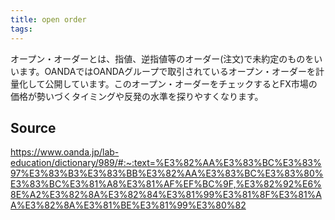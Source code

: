 ```yaml
---
title: open order
tags: 
---
```


オープン・オーダーとは、指値、逆指値等のオーダー(注文)で未約定のものをいいます。OANDAではOANDAグループで取引されているオープン・オーダーを計量化して公開しています。このオープン・オーダーをチェックするとFX市場の価格が勢いづくタイミングや反発の水準を探りやすくなります。

## Source
https://www.oanda.jp/lab-education/dictionary/989/#:~:text=%E3%82%AA%E3%83%BC%E3%83%97%E3%83%B3%E3%83%BB%E3%82%AA%E3%83%BC%E3%83%80%E3%83%BC%E3%81%A8%E3%81%AF%EF%BC%9F,%E3%82%92%E6%8E%A2%E3%82%8A%E3%82%84%E3%81%99%E3%81%8F%E3%81%AA%E3%82%8A%E3%81%BE%E3%81%99%E3%80%82